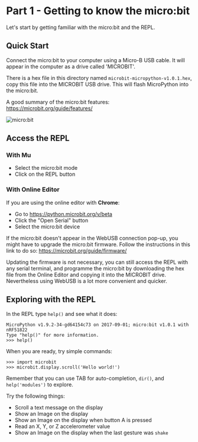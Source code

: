 # Part 1 - Getting to know the micro:bit

Let's start by getting familiar with the micro:bit and the REPL.


## Quick Start

Connect the micro:bit to your computer using a Micro-B USB cable.
It will appear in the computer as a drive called 'MICROBIT'.

There is a hex file in this directory named `microbit-micropython-v1.0.1.hex`,
copy this file into the MICROBIT USB drive. This will flash MicroPython into
the micro:bit.

A good summary of the micro:bit features: https://microbit.org/guide/features/

![micro:bit](https://microbit.org/images/microbit-hardware-access.jpg)


## Access the REPL

### With Mu

- Select the micro:bit mode
- Click on the REPL button

### With Online Editor

If you are using the online editor with **Chrome**:
- Go to https://python.microbit.org/v/beta
- Click the "Open Serial" button
- Select the micro:bit device

If the micro:bit doesn't appear in the WebUSB connection pop-up, you might have
to upgrade the micro:bit firmware. Follow the instructions in this link to do
so: https://microbit.org/guide/firmware/

Updating the firmware is not necessary, you can still access the REPL with any
serial terminal, and programme the micro:bit by downloading the hex file from
the Online Editor and copying it into the MICROBIT drive.
Nevertheless using WebUSB is a lot more convenient and quicker.


## Exploring with the REPL

In the REPL type `help()` and see what it does:

```
MicroPython v1.9.2-34-gd64154c73 on 2017-09-01; micro:bit v1.0.1 with nRF51822
Type "help()" for more information.
>>> help()
```

When you are ready, try simple commands:

```
>>> import microbit
>>> microbit.display.scroll('Hello world!')
```

Remember that you can use TAB for auto-completion, `dir()`, and
`help('modules')` to explore.

Try the following things:
- Scroll a text message on the display
- Show an Image on the display
- Show an Image on the display when button A is pressed
- Read an X, Y, or Z accelerometer value
- Show an Image on the display when the last gesture was `shake`
